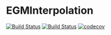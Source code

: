 # EGMInterpolation

[![Build Status](https://github.com/ZoltanRacz/EGMInterpolation.jl/actions/workflows/CI.yml/badge.svg?branch=main)](https://github.com/ZoltanRacz/EGMInterpolation.jl/actions/workflows/CI.yml?query=branch%3Amain)
[![Build Status](https://app.travis-ci.com/ZoltanRacz/EGMInterpolation.jl.svg?branch=main)](https://app.travis-ci.com/ZoltanRacz/EGMInterpolation.jl)
[![codecov](https://codecov.io/gh/ZoltanRacz/EGMInterpolation.jl/graph/badge.svg?token=5FAHRLMCDL)](https://codecov.io/gh/ZoltanRacz/EGMInterpolation.jl)
